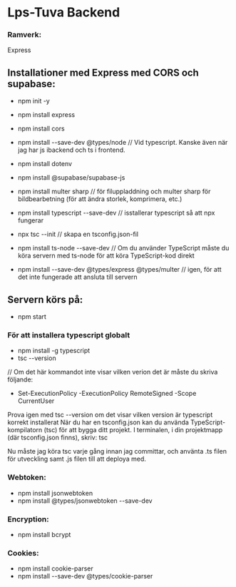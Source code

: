 # Lps-Tuva Backend


### Ramverk: 
Express

## Installationer med Express med CORS och supabase:
- npm init -y
- npm install express
- npm install cors
- npm install --save-dev @types/node // Vid typescript. Kanske även när jag har js ibackend och ts i frontend.
- npm install dotenv
- npm install @supabase/supabase-js
- npm install multer sharp  // för filuppladdning och multer sharp för bildbearbetning (för att ändra storlek, komprimera, etc.)

- npm install typescript --save-dev  // isstallerar typescript så att npx fungerar

- npx tsc --init  // skapa en tsconfig.json-fil

- npm install ts-node --save-dev  // Om du använder TypeScript måste du köra servern med ts-node för att köra TypeScript-kod direkt

- npm install --save-dev @types/express @types/multer // igen, för att det inte fungerade att ansluta till servern


## Servern körs på:
- npm start

### För att installera typescript globalt
- npm install -g typescript
- tsc --version 

// Om det här kommandot inte visar vilken verion det är måste du skriva följande:
- Set-ExecutionPolicy -ExecutionPolicy RemoteSigned -Scope CurrentUser

Prova igen med tsc --version  om det visar vilken version är typescript korrekt installerat
När du har en tsconfig.json kan du använda TypeScript-kompilatorn (tsc) för att bygga ditt projekt. I terminalen, i din projektmapp (där tsconfig.json finns), skriv: tsc

Nu måste jag köra tsc varje gång innan jag committar, och använta .ts filen för utveckling samt .js filen till att deploya med.

### Webtoken:
- npm install jsonwebtoken
- npm install @types/jsonwebtoken --save-dev 

### Encryption:
- npm install bcrypt

### Cookies:
- npm install cookie-parser
- npm install --save-dev @types/cookie-parser




